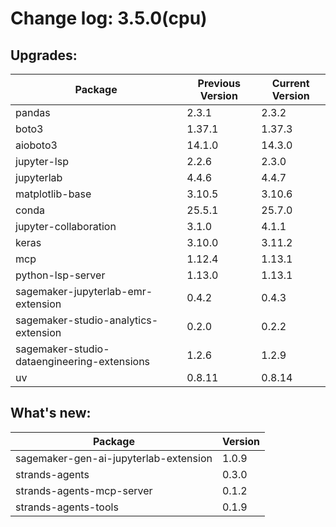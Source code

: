 # Change log: 3.5.0(cpu)

## Upgrades: 

Package | Previous Version | Current Version
---|---|---
pandas|2.3.1|2.3.2
boto3|1.37.1|1.37.3
aioboto3|14.1.0|14.3.0
jupyter-lsp|2.2.6|2.3.0
jupyterlab|4.4.6|4.4.7
matplotlib-base|3.10.5|3.10.6
conda|25.5.1|25.7.0
jupyter-collaboration|3.1.0|4.1.1
keras|3.10.0|3.11.2
mcp|1.12.4|1.13.1
python-lsp-server|1.13.0|1.13.1
sagemaker-jupyterlab-emr-extension|0.4.2|0.4.3
sagemaker-studio-analytics-extension|0.2.0|0.2.2
sagemaker-studio-dataengineering-extensions|1.2.6|1.2.9
uv|0.8.11|0.8.14

## What's new: 

Package | Version 
---|---
sagemaker-gen-ai-jupyterlab-extension|1.0.9
strands-agents|0.3.0
strands-agents-mcp-server|0.1.2
strands-agents-tools|0.1.9

